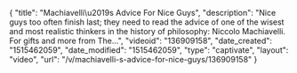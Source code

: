 {
    "title": "Machiavelli\u2019s Advice For Nice Guys",
    "description": "Nice guys too often finish last; they need to read the advice of one of the wisest and most realistic thinkers in the history of philosophy: Niccolo Machiavelli. For gifts and more from The...",
    "videoid": "136909158",
    "date_created": "1515462059",
    "date_modified": "1515462059",
    "type": "captivate",
    "layout": "video",
    "url": "\/v\/machiavelli-s-advice-for-nice-guys\/136909158"
}